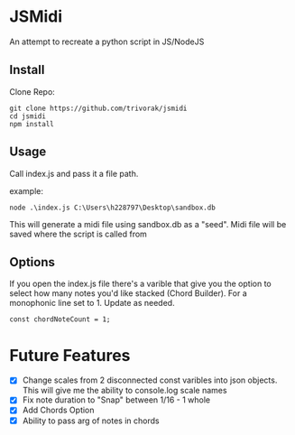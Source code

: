 # JSMidi

An attempt to recreate a python script in JS/NodeJS

## Install

Clone Repo:

```
git clone https://github.com/trivorak/jsmidi
cd jsmidi
npm install
```

## Usage

Call index.js and pass it a file path.

example:

```
node .\index.js C:\Users\h228797\Desktop\sandbox.db
```

This will generate a midi file using sandbox.db as a "seed". Midi file will be saved where the script is called from

## Options

If you open the index.js file there's a varible that give you the option to select how many notes you'd like stacked (Chord Builder). For a monophonic line set to 1. Update as needed.

```
const chordNoteCount = 1;
```

# Future Features

- [x] Change scales from 2 disconnected const varibles into json objects. This will give me the ability to console.log scale names
- [x] Fix note duration to "Snap" between 1/16 - 1 whole
- [x] Add Chords Option
- [x] Ability to pass arg of notes in chords
